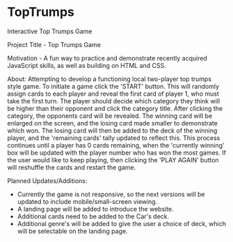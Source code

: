 # TopTrumps
Interactive Top Trumps Game

Project Title - Top Trumps Game

Motivation - A fun way to practice and demonstrate recently acquired JavaScript skills, as well as building on HTML and CSS.

About:
Attempting to develop a functioning local two-player top trumps style game. To initiate a game click the 'START' button. This will randomly assign cards to each player and reveal the first card of player 1, who must take the first turn. The player should decide which category they think will be higher than their opponent and click the category title. After clicking the category, the opponents card will be revealed. The winning card will be enlarged on the screen, and the losing card made smaller to demonstrate which won. The losing card will then be added to the deck of the winning player, and the 'remaining cards' tally updated to reflect this. This process continues until a player has 0 cards remaining, when the 'currently winning' box will be updated with the player number who has won the most games. If the user would like to keep playing, then clicking the 'PLAY AGAIN' button will reshuffle the cards and restart the game.

Planned Updates/Additions:
* Currently the game is not responsive, so the next versions will be updated to include mobile/small-screen viewing.
* A landing page will be added to introduce the website.
* Additional cards need to be added to the Car's deck.
* Additional genre's will be added to give the user a choice of deck, which will be selectable on the landing page.
